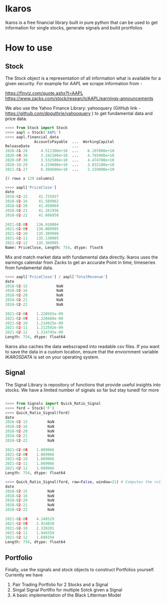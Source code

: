 # Ikaros
Ikaros is a free financial library built in pure python that can be used to get information for single stocks, generate signals and build prortfolios 


# How to use

## Stock

The Stock object is a representation of all information what is available for a given security. For example for *AAPL* we scrape information from -

https://finviz.com/quote.ashx?t=AAPL
https://www.zacks.com/stock/research/AAPL/earnings-announcements

We also use the Yahoo Finance Library: yahooquery (GitHub link - https://github.com/dpguthrie/yahooquery ) to  get fundamental data and price data.

```python
>>>> from Stock import Stock
>>>> aapl = Stock('AAPL')
>>>> aapl.financial_data
             AccountsPayable  ...  WorkingCapital
ReleaseDate                   ...                
2020-01-28      4.511100e+10  ...    6.107000e+10
2020-04-30      3.242100e+10  ...    4.765900e+10
2020-07-30      3.532500e+10  ...    4.474700e+10
2020-10-29      4.229600e+10  ...    3.832100e+10
2021-01-27      6.384600e+10  ...    2.159900e+10

[5 rows x 129 columns]

>>>> aapl['PriceClose']
date
2018-02-15     41.725037
2018-02-16     41.589962
2018-02-20     41.450069
2018-02-21     41.261936
2018-02-22     41.606850
   
2021-02-08    136.910004
2021-02-09    136.009995
2021-02-10    135.389999
2021-02-11    135.130005
2021-02-12    135.369995
Name: PriceClose, Length: 754, dtype: float6
```

Mix and match market data with fundamental data directly. Ikaros uses the earnings calendar from Zacks to get an accurate Point in time, timeseries from fundamental data.

```python
>>>> aapl['PriceClose'] / aapl['TotalRevenue']
date
2018-02-15             NaN
2018-02-16             NaN
2018-02-20             NaN
2018-02-21             NaN
2018-02-22             NaN
    
2021-02-08    1.228565e-09
2021-02-09    1.220488e-09
2021-02-10    1.214925e-09
2021-02-11    1.212592e-09
2021-02-12    1.214745e-09
Length: 754, dtype: float64
```
Ikaros also caches the data webscraped into readable csv files. If you want to save the data in a custom location, ensure that the enviornment variable *IKAROSDATA* is set on your operating system.

## Signal

The Signal Library is repository of functions that provide useful insights into stocks. We have a limited number of signals so far but stay tuned! for more

```python

>>>> from Signals import Quick_Ratio_Signal
>>>> ford = Stock('F')
>>>> Quick_Ratio_Signal(ford)
date
2018-02-15         NaN
2018-02-16         NaN
2018-02-20         NaN
2018-02-21         NaN
2018-02-22         NaN
  
2021-02-08    1.089966
2021-02-09    1.089966
2021-02-10    1.089966
2021-02-11    1.089966
2021-02-12    1.089966
Length: 754, dtype: float64

>>>> Quick_Ratio_Signal(ford, raw=False, window=21) # Computes the rolling 21 day Z-score
date
2018-02-15         NaN
2018-02-16         NaN
2018-02-20         NaN
2018-02-21         NaN
2018-02-22         NaN
  
2021-02-08    4.248529
2021-02-09    2.924038
2021-02-10    2.320201
2021-02-11    1.949359
2021-02-12    1.688194
Length: 754, dtype: float64

```

## Portfolio

Finally, use the signals and stock objects to construct Portfolios yourself. Currently we have 
1. Pair Trading Portfolio for 2 Stocks and a Signal
2. Singal Signal Portlfio for multiple Sotck given a Signal
3. A basic implementation of the Black Litterman Model
